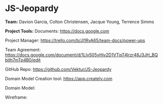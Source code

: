 # JS-Jeopardy
**Team:** Davion Garcia, Colton Christensen, Jacque Young, Terrence Simms


**Project Tools:**
Documents: https://docs.google.com

Project Manager: https://trello.com/b/JI1RvA65/team-docs/power-ups

Team Agreement: https://docs.google.com/document/d/1Llv505vHiv2D1VTjsT4Irzr48J3JH_BQbjth7mTp4B0/edit

GitHub Repo: https://github.com/Vektur/JS-Jeopardy

Domain Model Creation tool: https://app.creately.com

Domain Model:

Wireframe: 

